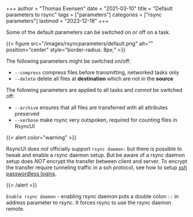 +++
author = "Thomas Evensen"
date = "2021-03-10"
title =  "Default parameters to rsync"
tags = ["parameters"]
categories = ["rsync parameters"]
lastmod = "2023-12-18"
+++

Some of the default parameters can be switched on or off on a task.

{{< figure src="/images/rsyncparameters/default.png" alt="" position="center" style="border-radius: 8px;" >}}

The following parameters might be switched on/off:

- `--compress` compress files before transmitting, networked tasks only
- `--delete` delete all files at **destination** which are not in the **source**

The following parameters are applied to all tasks and *cannot* be switched off:

- `--archive` ensures that all files are transferred with all attributes preserved
- `--verbose` make rsync very outspoken, required for counting files in RsyncUI

{{< alert color="warning" >}}

RsyncUI does *not* officially support `rsync daemon:` but there is possible to tweak and enable a rsync daemon setup. But be aware of a rsync daemon setup does *NOT* encrypt the transfer between client and server. To encrypt the transfer require tunneling traffic in a ssh protocol, see how to setup [ssh passwordless logins](/docs/ssh/).

{{< /alert >}}

`Enable rsync daemon` - enabling rsync daemon puts a double colon `::` in address parameter to rsync. It forces rsync to use the rsync daemon remote. 
